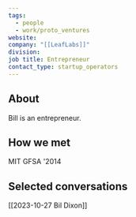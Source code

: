 ```yaml
---
tags:
  - people
  - work/proto_ventures
website: 
company: "[[LeafLabs]]"
division: 
job title: Entrepreneur
contact_type: startup_operators
---
```

## About
Bill is an entrepreneur.

## How we met
MIT GFSA '2014

## Selected conversations
[[2023-10-27 Bil Dixon]]